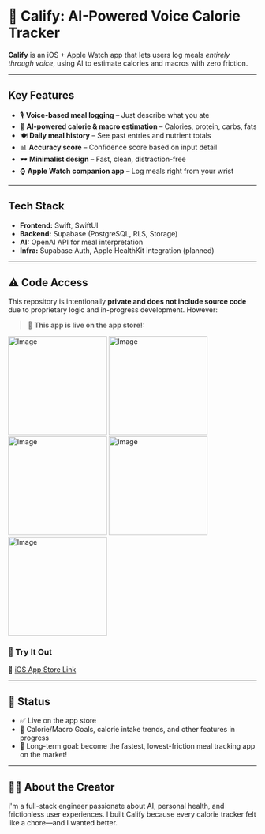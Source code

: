 # 📱 Calify: AI-Powered Voice Calorie Tracker

**Calify** is an iOS + Apple Watch app that lets users log meals *entirely through voice*, using AI to estimate calories and macros with zero friction.

---

## Key Features
- 🎙 **Voice-based meal logging** – Just describe what you ate
- 🤖 **AI-powered calorie & macro estimation** – Calories, protein, carbs, fats
- 🍽️ **Daily meal history** – See past entries and nutrient totals
- 📊 **Accuracy score** – Confidence score based on input detail
- 🕶️ **Minimalist design** – Fast, clean, distraction-free
- ⌚️ **Apple Watch companion app** – Log meals right from your wrist

---

## Tech Stack
- **Frontend:** Swift, SwiftUI
- **Backend:** Supabase (PostgreSQL, RLS, Storage)
- **AI:** OpenAI API for meal interpretation
- **Infra:** Supabase Auth, Apple HealthKit integration (planned)

---

## ⚠️ Code Access
This repository is intentionally **private and does not include source code** due to proprietary logic and in-progress development. However:

> 🚀 **This app is live on the app store!:**

<div align="left">
  <img width="200" alt="Image" src="https://github.com/user-attachments/assets/b1cfb2cb-3919-4118-b270-ddb821203afa" />
  <img width="200" alt="Image" src="https://github.com/user-attachments/assets/5d1048e7-9ead-4414-8359-dcf2c9b2dcc9" />
  <img width="200" alt="Image" src="https://github.com/user-attachments/assets/eed4251b-67b1-4add-8d13-643917e9862b" />
  <img width="200" alt="Image" src="https://github.com/user-attachments/assets/b9a6153f-ab79-4aaf-8848-f1a9b125065a" />
  <img width="200" alt="Image" src="https://github.com/user-attachments/assets/de191b07-3d92-4513-952a-19cdb92f37b8" />
</div>

### 📲 Try It Out  
🔗 [iOS App Store Link]([https://testflight.apple.com/join/ExcyH5pN](https://apps.apple.com/us/app/calify/id6746539000?platform=iphone))  

---

## 📌 Status
- ✅ Live on the app store 
- 🚧 Calorie/Macro Goals, calorie intake trends, and other features in progress
- 🎯 Long-term goal: become the fastest, lowest-friction meal tracking app on the market!

---

## 🙋‍♂️ About the Creator
I'm a full-stack engineer passionate about AI, personal health, and frictionless user experiences. I built Calify because every calorie tracker felt like a chore—and I wanted better. 
